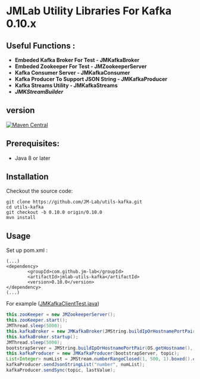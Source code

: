 JMLab Utility Libraries For Kafka 0.10.x
========================================

## Useful Functions :
* **Embeded Kafka Broker For Test - JMKafkaBroker**
* **Embeded Zookeeper For Test - JMZookeeperServer**
* **Kafka Consumer Server - JMKafkaConsumer**
* **Kafka Producer To Support JSON String - JMKafkaProducer**
* **Kafka Streams Utility - JMKafkaStreams**
* ***JMKStreamBuilder***

## version
[![Maven Central](https://maven-badges.herokuapp.com/maven-central/com.github.jm-lab/jmlab-utils-kafka/badge.svg)](http://search.maven.org/#artifactdetails%7Ccom.github.jm-lab%7Cjmlab-utils-kafka%7C0.10.0%7Cjar)

## Prerequisites:
* Java 8 or later

## Installation

Checkout the source code:

    git clone https://github.com/JM-Lab/utils-kafka.git
    cd utils-kafka
    git checkout -b 0.10.0 origin/0.10.0 
    mvn install

## Usage
Set up pom.xml :

    (...)
    <dependency>
			<groupId>com.github.jm-lab</groupId>
			<artifactId>jmlab-utils-kafka</artifactId>
			<version>0.10.0</version>
	</dependency>
    (...)

For example ([JMKafkaClientTest.java](https://github.com/JM-Lab/utils-kafka/blob/master/src/test/java/kr/jm/utils/kafka/client/JMKafkaClientTest.java))

```java
this.zooKeeper = new JMZookeeperServer();
this.zooKeeper.start();
JMThread.sleep(5000);
this.kafkaBroker = new JMKafkaBroker(JMString.buildIpOrHostnamePortPair(OS.getHostname(), zooKeeper.getClientPort()));
this.kafkaBroker.startup();
JMThread.sleep(5000);
bootstrapServer = JMString.buildIpOrHostnamePortPair(OS.getHostname(), kafkaBroker.getPort());
this.kafkaProducer = new JMKafkaProducer(bootstrapServer, topic);
List<Integer> numList =	JMStream.numberRangeClosed(1, 500, 1).boxed().collect(toList());
kafkaProducer.sendJsonStringList("number", numList);
kafkaProducer.sendSync(topic, lastValue);
```